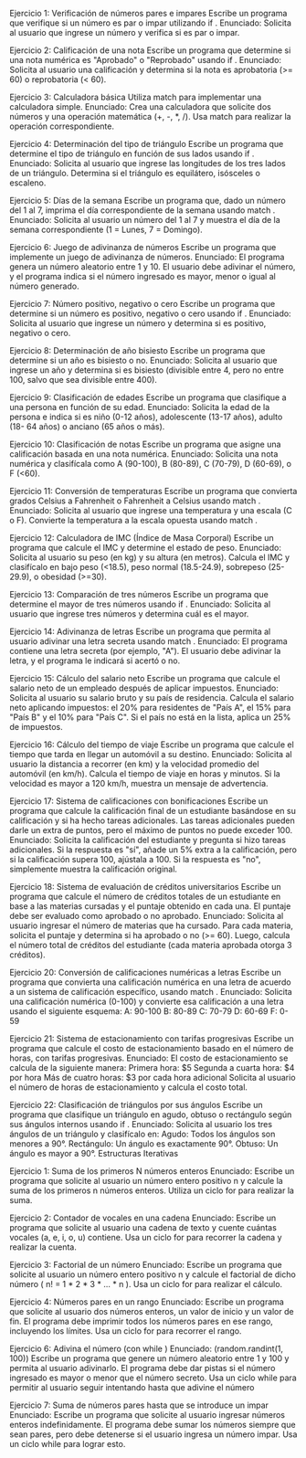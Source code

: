 Ejercicio 1: Verificación de números pares e impares Escribe un programa que verifique si un número es par o impar utilizando if . Enunciado: Solicita al usuario que ingrese un número y verifica si es par o impar.

Ejercicio 2: Calificación de una nota Escribe un programa que determine si una nota numérica es "Aprobado" o "Reprobado" usando if . Enunciado: Solicita al usuario una calificación y determina si la nota es aprobatoria (>= 60) o reprobatoria (< 60).

Ejercicio 3: Calculadora básica Utiliza match para implementar una calculadora simple. Enunciado: Crea una calculadora que solicite dos números y una operación matemática (+, -, *, /). Usa match para realizar la operación correspondiente.

Ejercicio 4: Determinación del tipo de triángulo Escribe un programa que determine el tipo de triángulo en función de sus lados usando if . Enunciado: Solicita al usuario que ingrese las longitudes de los tres lados de un triángulo. Determina si el triángulo es equilátero, isósceles o escaleno.

Ejercicio 5: Días de la semana Escribe un programa que, dado un número del 1 al 7, imprima el día correspondiente de la semana usando match . Enunciado: Solicita al usuario un número del 1 al 7 y muestra el día de la semana correspondiente (1 = Lunes, 7 = Domingo).

Ejercicio 6: Juego de adivinanza de números Escribe un programa que implemente un juego de adivinanza de números. Enunciado: El programa genera un número aleatorio entre 1 y 10. El usuario debe adivinar el número, y el programa indica si el número ingresado es mayor, menor o igual al número generado.

Ejercicio 7: Número positivo, negativo o cero Escribe un programa que determine si un número es positivo, negativo o cero usando if . Enunciado: Solicita al usuario que ingrese un número y determina si es positivo, negativo o cero.

Ejercicio 8: Determinación de año bisiesto Escribe un programa que determine si un año es bisiesto o no. Enunciado: Solicita al usuario que ingrese un año y determina si es bisiesto (divisible entre 4, pero no entre 100, salvo que sea divisible entre 400).

Ejercicio 9: Clasificación de edades Escribe un programa que clasifique a una persona en función de su edad. Enunciado: Solicita la edad de la persona e indica si es niño (0-12 años), adolescente (13-17 años), adulto (18- 64 años) o anciano (65 años o más).

Ejercicio 10: Clasificación de notas Escribe un programa que asigne una calificación basada en una nota numérica. Enunciado: Solicita una nota numérica y clasifícala como A (90-100), B (80-89), C (70-79), D (60-69), o F (<60).

Ejercicio 11: Conversión de temperaturas Escribe un programa que convierta grados Celsius a Fahrenheit o Fahrenheit a Celsius usando match . Enunciado: Solicita al usuario que ingrese una temperatura y una escala (C o F). Convierte la temperatura a la escala opuesta usando match .

Ejercicio 12: Calculadora de IMC (Índice de Masa Corporal) Escribe un programa que calcule el IMC y determine el estado de peso. Enunciado: Solicita al usuario su peso (en kg) y su altura (en metros). Calcula el IMC y clasifícalo en bajo peso (<18.5), peso normal (18.5-24.9), sobrepeso (25-29.9), o obesidad (>=30).

Ejercicio 13: Comparación de tres números Escribe un programa que determine el mayor de tres números usando if . Enunciado: Solicita al usuario que ingrese tres números y determina cuál es el mayor.

Ejercicio 14: Adivinanza de letras Escribe un programa que permita al usuario adivinar una letra secreta usando match . Enunciado: El programa contiene una letra secreta (por ejemplo, "A"). El usuario debe adivinar la letra, y el programa le indicará si acertó o no.

Ejercicio 15: Cálculo del salario neto Escribe un programa que calcule el salario neto de un empleado después de aplicar impuestos. Enunciado: Solicita al usuario su salario bruto y su país de residencia. Calcula el salario neto aplicando impuestos: el 20% para residentes de "País A", el 15% para "País B" y el 10% para "País C". Si el país no está en la lista, aplica un 25% de impuestos.

Ejercicio 16: Cálculo del tiempo de viaje Escribe un programa que calcule el tiempo que tarda en llegar un automóvil a su destino. Enunciado: Solicita al usuario la distancia a recorrer (en km) y la velocidad promedio del automóvil (en km/h). Calcula el tiempo de viaje en horas y minutos. Si la velocidad es mayor a 120 km/h, muestra un mensaje de advertencia.

Ejercicio 17: Sistema de calificaciones con bonificaciones Escribe un programa que calcule la calificación final de un estudiante basándose en su calificación y si ha hecho tareas adicionales. Las tareas adicionales pueden darle un extra de puntos, pero el máximo de puntos no puede exceder 100. Enunciado: Solicita la calificación del estudiante y pregunta si hizo tareas adicionales. Si la respuesta es "sí", añade un 5% extra a la calificación, pero si la calificación supera 100, ajústala a 100. Si la respuesta es "no", simplemente muestra la calificación original.

Ejercicio 18: Sistema de evaluación de créditos universitarios Escribe un programa que calcule el número de créditos totales de un estudiante en base a las materias cursadas y el puntaje obtenido en cada una. El puntaje debe ser evaluado como aprobado o no aprobado. Enunciado: Solicita al usuario ingresar el número de materias que ha cursado. Para cada materia, solicita el puntaje y determina si ha aprobado o no (>= 60). Luego, calcula el número total de créditos del estudiante (cada materia aprobada otorga 3 créditos).

Ejercicio 20: Conversión de calificaciones numéricas a letras Escribe un programa que convierta una calificación numérica en una letra de acuerdo a un sistema de calificación específico, usando match . Enunciado: Solicita una calificación numérica (0-100) y convierte esa calificación a una letra usando el siguiente esquema: A: 90-100 B: 80-89 C: 70-79 D: 60-69 F: 0-59

Ejercicio 21: Sistema de estacionamiento con tarifas progresivas Escribe un programa que calcule el costo de estacionamiento basado en el número de horas, con tarifas progresivas. Enunciado: El costo de estacionamiento se calcula de la siguiente manera: Primera hora: $5 Segunda a cuarta hora: $4 por hora Más de cuatro horas: $3 por cada hora adicional Solicita al usuario el número de horas de estacionamiento y calcula el costo total.

Ejercicio 22: Clasificación de triángulos por sus ángulos Escribe un programa que clasifique un triángulo en agudo, obtuso o rectángulo según sus ángulos internos usando if . Enunciado: Solicita al usuario los tres ángulos de un triángulo y clasifícalo en: Agudo: Todos los ángulos son menores a 90°. Rectángulo: Un ángulo es exactamente 90°. Obtuso: Un ángulo es mayor a 90°. Estructuras Iterativas

Ejercicio 1: Suma de los primeros N números enteros Enunciado: Escribe un programa que solicite al usuario un número entero positivo n y calcule la suma de los primeros n números enteros. Utiliza un ciclo for para realizar la suma.

Ejercicio 2: Contador de vocales en una cadena Enunciado: Escribe un programa que solicite al usuario una cadena de texto y cuente cuántas vocales (a, e, i, o, u) contiene. Usa un ciclo for para recorrer la cadena y realizar la cuenta.

Ejercicio 3: Factorial de un número Enunciado: Escribe un programa que solicite al usuario un número entero positivo n y calcule el factorial de dicho número ( n! = 1 * 2 * 3 * ... * n ). Usa un ciclo for para realizar el cálculo.

Ejercicio 4: Números pares en un rango Enunciado: Escribe un programa que solicite al usuario dos números enteros, un valor de inicio y un valor de fin. El programa debe imprimir todos los números pares en ese rango, incluyendo los límites. Usa un ciclo for para recorrer el rango.

Ejercicio 6: Adivina el número (con while ) Enunciado: (random.randint(1, 100)) Escribe un programa que genere un número aleatorio entre 1 y 100 y permita al usuario adivinarlo. El programa debe dar pistas si el número ingresado es mayor o menor que el número secreto. Usa un ciclo while para permitir al usuario seguir intentando hasta que adivine el número

Ejercicio 7: Suma de números pares hasta que se introduce un impar Enunciado: Escribe un programa que solicite al usuario ingresar números enteros indefinidamente. El programa debe sumar los números siempre que sean pares, pero debe detenerse si el usuario ingresa un número impar. Usa un ciclo while para lograr esto.